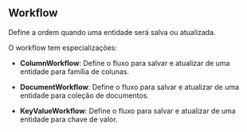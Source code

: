 ## Workflow

Define a ordem quando uma entidade será salva ou atualizada.

O workflow tem especializações:

* **ColumnWorkflow**: Define o fluxo para salvar e atualizar de uma entidade para família de colunas.

* **DocumentWorkflow**: Define o fluxo para salvar e atualizar de uma entidade para coleção de documentos.

* **KeyValueWorkflow**: Define o fluxo para salvar e atualizar de uma entidade para chave de valor.




